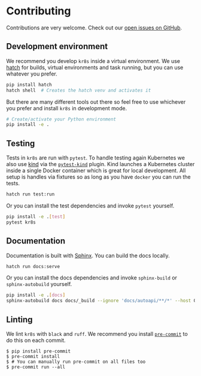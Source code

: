 # Contributing

Contributions are very welcome. Check out our [open issues on GitHub](https://github.com/kr8s-org/kr8s/issues).

## Development environment

We recommend you develop `kr8s` inside a virtual environment. We use [hatch](https://hatch.pypa.io/) for builds, virtual environments and task running, but you can use whatever you prefer.

```bash
pip install hatch
hatch shell  # Creates the hatch venv and activates it
```

But there are many different tools out there so feel free to use whichever you prefer and install `kr8s` in development mode.

```bash
# Create/activate your Python environment
pip install -e .
```

## Testing

Tests in `kr8s` are run with `pytest`. To handle testing again Kubernetes we also use [kind](https://kind.sigs.k8s.io/) via the [`pytest-kind`](https://pypi.org/project/pytest-kind/) plugin. Kind launches a Kubernetes cluster inside a single Docker container which is great for local development. All setup is handles via fixtures so as long as you have `docker` you can run the tests.

```bash
hatch run test:run
```

Or you can install the test dependencies and invoke `pytest` yourself.

```bash
pip install -e .[test]
pytest kr8s
```

## Documentation

Documentation is built with [Sphinx](https://www.sphinx-doc.org/en/master/). You can build the docs locally.

```bash
hatch run docs:serve
```

Or you can install the docs dependencies and invoke `sphinx-build` or `sphinx-autobuild` yourself.

```bash
pip install -e .[docs]
sphinx-autobuild docs docs/_build --ignore 'docs/autoapi/**/*' --host 0.0.0.0
```

## Linting

We lint `kr8s` with `black` and `ruff`. We recommend you install [`pre-commit`](https://pre-commit.com/) to do this on each commit.

```console
$ pip install pre-commit
$ pre-commit install
$ # You can manually run pre-commit on all files too
$ pre-commit run --all
```

